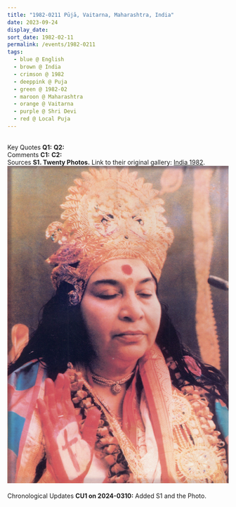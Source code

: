 ```yaml
---
title: "1982-0211 Pūjā, Vaitarna, Maharashtra, India"
date: 2023-09-24
display_date: 
sort_date: 1982-02-11
permalink: /events/1982-0211
tags:
  - blue @ English
  - brown @ India
  - crimson @ 1982
  - deeppink @ Puja
  - green @ 1982-02
  - maroon @ Maharashtra
  - orange @ Vaitarna
  - purple @ Shri Devi
  - red @ Local Puja
---
```


<br>

<wave-list>
  <list-title color="DarkSeaGreen" width="55">Key Quotes</list-title>
  <list-item color="BlanchedAlmond" width="280"><b>Q1:</b> <i></i></list-item>
  <list-item color="Lavender" width="280"><b>Q2:</b> <i></i></list-item>
</wave-list>

<br>

<wave-list>
  <list-title color="DarkSeaGreen" width="55">Comments</list-title>
  <list-item color="BlanchedAlmond" width="280"><b>C1:</b> <i></i></list-item>
  <list-item color="Lavender" width="280"><b>C2:</b> <i></i></list-item>
</wave-list>
</div>

<br>

<wave-list>
  <list-title color="DarkSeaGreen" width="40">Sources</list-title>
  <list-item color="BlanchedAlmond"  width="280"><b>S1. Twenty Photos.</b> Link to their original gallery: <a href="https://eternalmoments.smugmug.com/Countries/India/1982">India 1982</a>.</list-item>
</wave-list>

<div style="text-align: center"><img src="/images/1982-0211_Puja,_Vaitarna,_Maharashtra,_India_07_(from_tif)_(Yogi_Mahajan_Collection).jpg" /></div>

<br>

<wave-list>
  <list-title color="DarkSeaGreen" width="110">Chronological Updates</list-title>
  <list-item color="BlanchedAlmond" width="280"><b>CU1 on 2024-0310:</b> Added S1 and the Photo.</list-item>
</wave-list